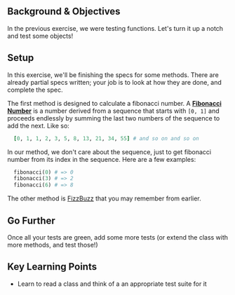 ## Background & Objectives

In the previous exercise, we were testing functions. Let's turn it up a notch and test some objects! 

## Setup

In this exercise, we'll be finishing the specs for some methods. There are already partial specs written; your job is to look at how they are done, and complete the spec. 

The first method is designed to calculate a fibonacci number. A [**Fibonacci Number**](https://en.wikipedia.org/wiki/Fibonacci_number) is a number derived from a sequence that starts with `[0, 1]` and proceeds endlessly by summing the last two numbers of the sequence to add the next. Like so:

```ruby
  [0, 1, 1, 2, 3, 5, 8, 13, 21, 34, 55] # and so on and so on
```

In our method, we don't care about the sequence, just to get fibonacci number from its index in the sequence. Here are a few examples:

```ruby
  fibonacci(0) # => 0
  fibonacci(3) # => 2
  fibonacci(6) # => 8
```

The other method is [FizzBuzz](https://github.com/karnov/karnov-academy-challenges/tree/master/01-Ruby/02-arrays-iterations/04-fizzbuzz) that you may remember from earlier.


## Go Further

Once all your tests are green, add some more tests (or extend the class with more methods, and test those!)

## Key Learning Points

- Learn to read a class and think of a an appropriate test suite for it